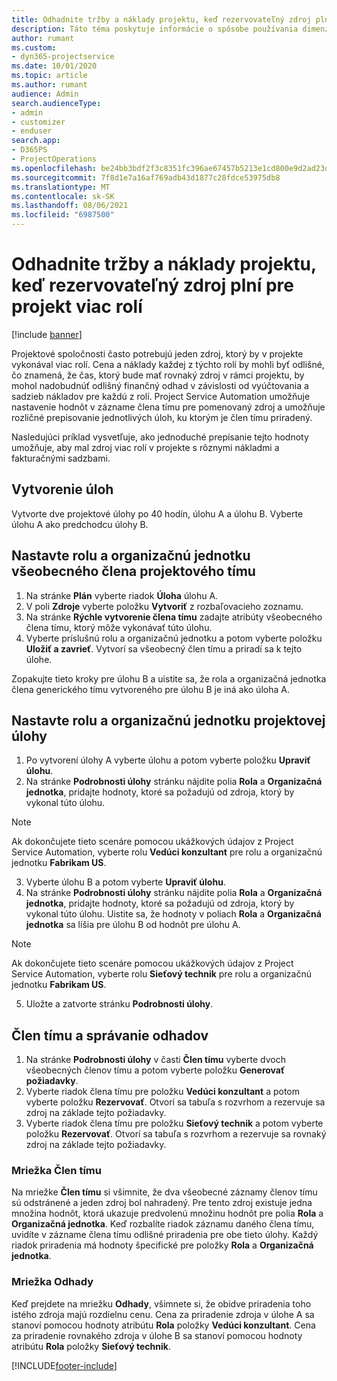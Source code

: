 ```yaml
---
title: Odhadnite tržby a náklady projektu, keď rezervovateľný zdroj plní pre projekt viac rolí
description: Táto téma poskytuje informácie o spôsobe používania dimenzie cien na podporu cien a nákladov pre zdroj, ktorý v projekte plní viac rolí.
author: rumant
ms.custom:
- dyn365-projectservice
ms.date: 10/01/2020
ms.topic: article
ms.author: rumant
audience: Admin
search.audienceType:
- admin
- customizer
- enduser
search.app:
- D365PS
- ProjectOperations
ms.openlocfilehash: be24bb3bdf2f3c8351fc396ae67457b5213e1cd800e9d2ad23d59d0d038f22b9
ms.sourcegitcommit: 7f8d1e7a16af769adb43d1877c28fdce53975db8
ms.translationtype: MT
ms.contentlocale: sk-SK
ms.lasthandoff: 08/06/2021
ms.locfileid: "6987500"
---
```

# <a name="estimate-project-sales-and-costs-when-a-bookable-resource-fills-multiple-roles-for-a-project"></a>Odhadnite tržby a náklady projektu, keď rezervovateľný zdroj plní pre projekt viac rolí 

[!include [banner](../includes/psa-now-project-operations.md)]

Projektové spoločnosti často potrebujú jeden zdroj, ktorý by v projekte vykonával viac rolí. Cena a náklady každej z týchto rolí by mohli byť odlišné, čo znamená, že čas, ktorý bude mať rovnaký zdroj v rámci projektu, by mohol nadobudnúť odlišný finančný odhad v závislosti od vyúčtovania a sadzieb nákladov pre každú z rolí. Project Service Automation umožňuje nastavenie hodnôt v zázname člena tímu pre pomenovaný zdroj a umožňuje rozličné prepisovanie jednotlivých úloh, ku ktorým je člen tímu priradený.

Nasledujúci príklad vysvetľuje, ako jednoduché prepísanie tejto hodnoty umožňuje, aby mal zdroj viac rolí v projekte s rôznymi nákladmi a fakturačnými sadzbami.

## <a name="create-tasks"></a>Vytvorenie úloh
Vytvorte dve projektové úlohy po 40 hodín, úlohu A a úlohu B. Vyberte úlohu A ako predchodcu úlohy B.

## <a name="set-up-role-and-organization-unit-for-a-generic-project-team-member"></a>Nastavte rolu a organizačnú jednotku všeobecného člena projektového tímu

1. Na stránke **Plán** vyberte riadok **Úloha** úlohu A. 
2. V poli **Zdroje** vyberte položku **Vytvoriť** z rozbaľovacieho zoznamu.
3. Na stránke **Rýchle vytvorenie člena tímu** zadajte atribúty všeobecného člena tímu, ktorý môže vykonávať túto úlohu.
4. Vyberte príslušnú rolu a organizačnú jednotku a potom vyberte položku **Uložiť a zavrieť**. Vytvorí sa všeobecný člen tímu a priradí sa k tejto úlohe. 

Zopakujte tieto kroky pre úlohu B a uistite sa, že rola a organizačná jednotka člena generického tímu vytvoreného pre úlohu B je iná ako úloha A. 

## <a name="set-up-role-and-organization-unit-for-a-project-task"></a>Nastavte rolu a organizačnú jednotku projektovej úlohy

1. Po vytvorení úlohy A vyberte úlohu a potom vyberte položku **Upraviť úlohu**.
2. Na stránke **Podrobnosti úlohy** stránku nájdite polia **Rola** a **Organizačná jednotka**, pridajte hodnoty, ktoré sa požadujú od zdroja, ktorý by vykonal túto úlohu. 

  > [!NOTE]
  > Ak dokončujete tieto scenáre pomocou ukážkových údajov z Project Service Automation, vyberte rolu **Vedúci konzultant** pre rolu a organizačnú jednotku **Fabrikam US**.

3. Vyberte úlohu B a potom vyberte **Upraviť úlohu**.
4. Na stránke **Podrobnosti úlohy** stránku nájdite polia **Rola** a **Organizačná jednotka**, pridajte hodnoty, ktoré sa požadujú od zdroja, ktorý by vykonal túto úlohu. Uistite sa, že hodnoty v poliach **Rola** a **Organizačná jednotka** sa líšia pre úlohu B od hodnôt pre úlohu A. 

  > [!NOTE]
  > Ak dokončujete tieto scenáre pomocou ukážkových údajov z Project Service Automation, vyberte rolu **Sieťový technik** pre rolu a organizačnú jednotku **Fabrikam US**.

5. Uložte a zatvorte stránku **Podrobnosti úlohy**. 

## <a name="team-member-and-estimates-behavior"></a>Člen tímu a správanie odhadov 

1. Na stránke **Podrobnosti úlohy** v časti **Člen tímu** vyberte dvoch všeobecných členov tímu a potom vyberte položku **Generovať požiadavky**. 
2. Vyberte riadok člena tímu pre položku **Vedúci konzultant** a potom vyberte položku **Rezervovať**. Otvorí sa tabuľa s rozvrhom a rezervuje sa zdroj na základe tejto požiadavky.
3. Vyberte riadok člena tímu pre položku **Sieťový technik** a potom vyberte položku **Rezervovať**. Otvorí sa tabuľa s rozvrhom a rezervuje sa rovnaký zdroj na základe tejto požiadavky.

### <a name="team-member-grid"></a>Mriežka Člen tímu 
Na mriežke **Člen tímu** si všimnite, že dva všeobecné záznamy členov tímu sú odstránené a jeden zdroj bol nahradený. Pre tento zdroj existuje jedna množina hodnôt, ktorá ukazuje predvolenú množinu hodnôt pre polia **Rola** a **Organizačná jednotka**.
Keď rozbalíte riadok záznamu daného člena tímu, uvidíte v zázname člena tímu odlišné priradenia pre obe tieto úlohy. Každý riadok priradenia má hodnoty špecifické pre položky **Rola** a **Organizačná jednotka**. 

### <a name="estimates-grid"></a>Mriežka Odhady 
Keď prejdete na mriežku **Odhady**, všimnete si, že obidve priradenia toho istého zdroja majú rozdielnu cenu.
Cena za priradenie zdroja v úlohe A sa stanoví pomocou hodnoty atribútu **Rola** položky **Vedúci konzultant**. Cena za priradenie rovnakého zdroja v úlohe B sa stanoví pomocou hodnoty atribútu **Rola** položky **Sieťový technik**.



[!INCLUDE[footer-include](../includes/footer-banner.md)]